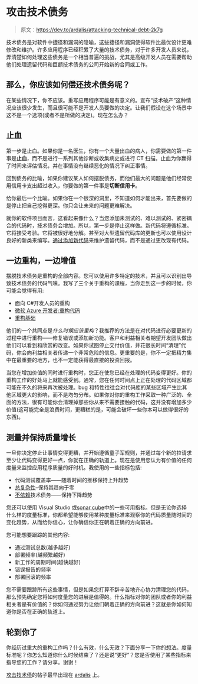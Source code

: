 # 攻击技术债务

> 原文：<https://dev.to/ardalis/attacking-technical-debt-2k7g>

技术债务是对软件中捷径和漏洞的隐喻，这些捷径和漏洞使得软件比最优设计更难修改和维护。许多应用程序已经积累了大量的技术债务，对于许多开发人员来说，弄清楚如何处理这些债务是一个相当普遍的挑战，尤其是高级开发人员在需要帮助他们处理遗留代码和巨额技术债务的公司开始新的合同或工作。

## 那么，你应该如何偿还技术债务呢？

在某些情况下，你不应该。重写应用程序可能是有意义的。宣布“技术破产”这种情况应该很少发生，而且很可能不是开发人员要做的决定。让我们假设在这个场景中这不是一个选项(或者不是所做的决定)。现在怎么办？

## 止血

第一步是止血。如果你是一名医生，你有一个大量出血的病人，你需要做的第一件事是**止血**，而不是进行一系列其他诊断或收集病史或进行 CT 扫描。止血为你赢得了时间来评估情况，并在事情没有继续恶化的情况下纠正事情。

回到债务的比喻，如果你建议某人如何摆脱债务，而他们最大的问题是他们经常使用信用卡支出超过收入，你要做的第一件事是**切断信用卡**。

给你最后一个比喻。如果你在一个很深的洞里，不知道如何才能出来，首先要做的是停止把自己挖得更深。你只会让未来的问题更难解决。

就你的软件项目而言，这看起来像什么？当您添加未测试的、难以测试的、紧密耦合的代码时，技术债务会增加。所以，第一步是停止这样做。新代码将遵循标准。它将接受考验。它将被很好地分解。甚至对大型遗留代码库的更新也可以使用设计良好的新类来编写。[通过添加新代码](https://weeklydevtips.com/episodes/015)来维护遗留代码，而不是通过更改现有代码。

## 一边重构，一边增值

摆脱技术债务是重构的全部内容。您可以使用许多特定的技术，并且可以识别出导致技术债务的代码气味。我写了三个关于重构的课程，当你走到这一步的时候，你可能会觉得有用:

*   面向 C#开发人员的重构
*   [微软 Azure 开发者:重构代码](https://www.pluralsight.com/courses/microsoft-azure-code-refactoring)
*   [重构基础](https://www.pluralsight.com/courses/refactoring-fundamentals)

他们的一个共同点是*什么时候应该重构*？我推荐的方法是在对代码进行必要更新的过程中进行重构——修复错误或添加新功能。客户和利益相关者期望开发团队做出他们可以看到和欣赏的改变。如果你试图停止交付价值，并花很长时间“清理”代码，你会向利益相关者传递一个非常危险的信息。更重要的是，你不一定把精力集中在最重要的地方，也不一定能获得最直接的投资回报。

当您在增加价值的同时进行重构时，您正在使您已经在处理的代码变得更好。你的重构工作的好处马上就能感受到。通常，您在任何时间点上正在处理的代码区域都可能在不久的将来再次被处理。bug 和特性往往会对代码库的某些区域产生比其他区域更大的影响，而不是均匀分布。如果你对你的重构工作采取一种广泛的、全面的方法，很有可能你会清理掉那些你从来不需要接触的代码，这并没有增加多少价值(这可能完全是浪费时间，更糟糕的是，可能会破坏一些你本可以做得很好的东西)。

## 测量并保持质量增长

一旦你决定停止让事情变得更糟，并开始遵循童子军规则，并通过每个新的拉请求至少让代码变得更好一点，你就在正确的轨道上。现在是使用您认为有价值的任何度量来监控应用程序质量的好时机。我使用的一些指标包括:

*   代码测试覆盖率——随着时间的推移保持上升趋势
*   [总复杂性](https://ardalis.com/measuring-aggregate-complexity-in-software-applications)–保持其趋向于零
*   [不依赖](https://www.ndepend.com/)技术债务——保持下降趋势

您还可以使用 Visual Studio 或[sonar cube](https://www.sonarqube.org)中的一些可用指标。但是无论你选择什么样的度量标准，你都希望能够使用某种度量标准来观察你的代码质量随时间的变化趋势，从而给你信心，让你确信你正在朝着正确的方向前进。

您可能想要跟踪的其他内容:

*   通过测试总数(越多越好)
*   部署频率(越频繁越好)
*   新工作的周期时间(越快越好)
*   错误报告的频率
*   部署回滚的频率

您不需要跟踪所有这些事情，但是如果您打算不辞辛苦地齐心协力清理您的代码，那么预先确定您将如何度量您的进展是值得的。什么指标对你的团队或者你的利益相关者是有价值的？你如何通过努力让他们朝着正确的方向前进？这就是你如何知道你是否在正确的轨道上。

## 轮到你了

你经历过重大的重构工作吗？什么有效，什么无效？下面分享一下你的想法。度量标准呢？你怎么知道你什么时候结束了？还是说“更好”？您是否使用了某些指标来指导您的工作？请分享。谢谢！

[攻击技术债](https://ardalis.com/attacking-technical-debt)的帖子最早出现在 [ardalis](https://ardalis.com) 上。